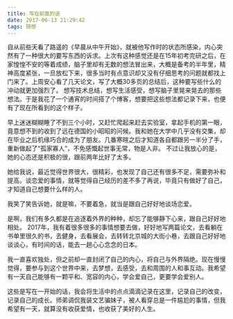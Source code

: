 ```yaml
---
title: 写在前面的话
date: 2017-06-13 21:29:42
tags: 随想
---
```


自从前些天看了路遥的《早晨从中午开始》，就被他写作时的状态所感染，内心突然有了一种很大的要写东西的诉求。上次有这种感觉还是在15年初考完研之后，在家惶惶不安的等着成绩，脑子里却有无数的想法冒出来，大概是备考的半年里，精神高度紧张，一旦放松下来，很多当时有点意识却又没有仔细思考的问题就都找上门来了。上周安心看了几天论文，写了大概30多页的总结后，这种要写些什么的冲动就更加强烈了。 想写技术总结，想写生活感受，想写脑子里晃来晃去的那些想法。于是我花了一个通宵的时间搭了个博客，想要把这些想法都记录下来，也便有了现在所看到的这个样子。

早上迷迷糊糊睡了不到三个小时，又赶忙爬起来赶去实验室，拿起手机的第一眼，竟意想不到的收到了远在德国的小昭昭的问候。我和她在大学中几乎没有交集，却在毕业之后机缘巧合的成为了朋友。几番寒暄之后才知道各自都跟另一半分了手，重新做起了“孤家寡人”，不免感慨起世事无常，物是人非。 不过让我放心的是，她的心态还是积极的很，跟前两年比好了太多。

她给我说，最近觉得世界很大，很精彩，也发现了自己还有很多不足，需要弥补和提高。谈恋爱的事情，就等觉得自己经历的差不多了再说，毕竟只有做好了自己，才知道自己想要什么样的人。

我笑了笑告诉她，就是嘛，不要着急，就当是跟自己好好地谈场恋爱。

是啊，我们有多久都是在追逐着外界的种种，却忘了能够静下心来，跟自己好好地相处。 2017年，我有着很多很多的事情想要去做，好好地写两篇论文，去看躺在书单里很久的书，去健身，去看展会，去转转北京城的大街小巷，去跟自己好好地谈谈心，有时间的话，能去一趟心心念念的日本。 

我一直喜欢独处，但之前却一直封闭了自己的内心，将自己与外界隔绝。现在慢慢觉得，要参与到这个世界中来，去梦想，去感受，去和周围的人和事互动。我希望有一天自己能够有一颗平和、宽容的内心，学会爱自己，更要学会爱别人。

这些是写在一开始的话，我会将生活中的点点滴滴记录在这里，记录自己的改变，记录自己的成长。师弟调侃我装文艺骗妹子，被人看穿总是一件尴尬的事情，但我希望有一天，就算没有收获爱情，也收获了美好的人生。